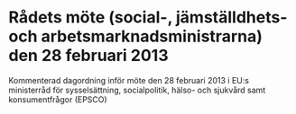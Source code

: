 # Rådets möte (social-, jämställdhets- och arbetsmarknadsministrarna) den 28 februari 2013

Kommenterad dagordning inför möte den 28 februari 2013 i EU:s ministerråd för sysselsättning, socialpolitik, hälso\- och sjukvård samt konsumentfrågor (EPSCO)
